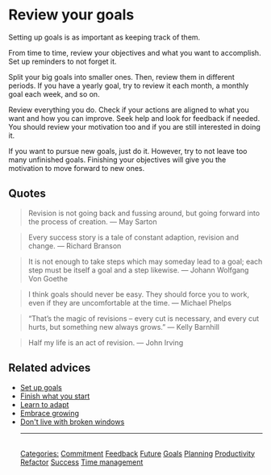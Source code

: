 # Review your goals

Setting up goals is as important as keeping track of them.

From time to time, review your objectives and what you want to accomplish. Set up reminders to not forget it.

Split your big goals into smaller ones. Then, review them in different periods. If you have a yearly goal, try to review it each month, a monthly goal each week, and so on.

Review everything you do. Check if your actions are aligned to what you want and how you can improve. Seek help and look for feedback if needed. You should review your motivation too and if you are still interested in doing it. 

If you want to pursue new goals, just do it. However, try to not leave too many unfinished goals. Finishing your objectives will give you the motivation to move forward to new ones.

## Quotes

> Revision is not going back and fussing around, but going forward into the process of creation. ― May Sarton

> Every success story is a tale of constant adaption, revision and change. ― Richard Branson

> It is not enough to take steps which may someday lead to a goal; each step must be itself a goal and a step likewise. ― Johann Wolfgang Von Goethe

> I think goals should never be easy. They should force you to work, even if they are uncomfortable at the time. ― Michael Phelps

> “That’s the magic of revisions – every cut is necessary, and every cut hurts, but something new always grows.” ― Kelly Barnhill

> Half my life is an act of revision. ― John Irving

## Related advices

- [Set up goals](Set%20up%20goals)
- [Finish what you start](Finish%20what%20you%20start/index.md)
- [Learn to adapt](Learn%20to%20adapt/index.md)
- [Embrace growing](Embrace%20growing/index.md)
- [Don't live with broken windows](Don’t%20live%20with%20broken%20windows/index.md)<hr/><br/>[Categories:](Categories/index.md) [Commitment](Categories/Commitment.md) [Feedback](Categories/Feedback.md) [Future](Categories/Future.md) [Goals](Categories/Goals.md) [Planning](Categories/Planning.md) [Productivity](Categories/Productivity.md) [Refactor](Categories/Refactor.md) [Success](Categories/Success.md) [Time management](Categories/Time%20management.md)